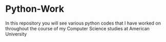 # Python-Work
In this repository you will see various python codes that I have worked on throughout the course of my Computer Science studies at American University
